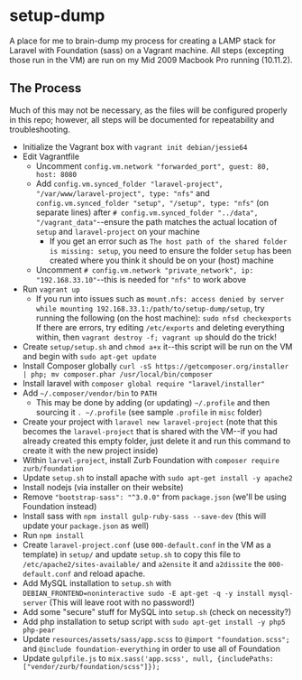 # setup-dump
A place for me to brain-dump my process for creating a LAMP stack for Laravel with Foundation (sass) on a Vagrant machine. All steps (excepting those run in the VM) are run on my Mid 2009 Macbook Pro running (10.11.2).

## The Process
Much of this may not be necessary, as the files will be configured properly in this repo; however, all steps will be documented for repeatability and troubleshooting.

* Initialize the Vagrant box with `vagrant init debian/jessie64`
* Edit Vagrantfile
	* Uncomment `config.vm.network "forwarded_port", guest: 80, host: 8080`
	* Add `config.vm.synced_folder "laravel-project", "/var/www/laravel-project", type: "nfs"` and `config.vm.synced_folder "setup", "/setup", type: "nfs"` (on separate lines) after `# config.vm.synced_folder "../data", "/vagrant_data"`--ensure the path matches the actual location of `setup` and `laravel-project` on your machine
		* If you get an error such as `The host path of the shared folder is missing: setup`, you need to ensure the folder `setup` has been created where you think it should be on your (host) machine
	* Uncomment `# config.vm.network "private_network", ip: "192.168.33.10"`--this is needed for `"nfs"` to work above
* Run `vagrant up`
	* If you run into issues such as `mount.nfs: access denied by server while mounting 192.168.33.1:/path/to/setup-dump/setup`, try running the following (on the host machine): `sudo nfsd checkexports` If there are errors, try editing `/etc/exports` and deleting everything within, then `vagrant destroy -f; vagrant up` should do the trick!
* Create `setup/setup.sh` and `chmod a+x` it--this script will be run on the VM and begin with `sudo apt-get update`
* Install Composer globally `curl -sS https://getcomposer.org/installer | php; mv composer.phar /usr/local/bin/composer`
* Install laravel with `composer global require "laravel/installer"`
* Add `~/.composer/vendor/bin` to `PATH`
	* This may be done by adding (or updating) `~/.profile` and then sourcing it `. ~/.profile` (see sample `.profile` in `misc` folder)
* Create your project with `laravel new laravel-project` (note that this becomes the `laravel-project` that is shared with the VM--if you had already created this empty folder, just delete it and run this command to create it with the new project inside)
*  Within `larvel-project`, install Zurb Foundation with `composer require zurb/foundation`
* Update `setup.sh` to install apache with `sudo apt-get install -y apache2`
* Install nodejs (via installer on their website)
* Remove `"bootstrap-sass": "^3.0.0"` from `package.json` (we'll be using Foundation instead)
* Install sass with `npm install gulp-ruby-sass --save-dev` (this will update your `package.json` as well)
* Run `npm install`
* Create `laravel-project.conf` (use `000-default.conf` in the VM as a template) in `setup/` and update `setup.sh` to copy this file to `/etc/apache2/sites-available/` and `a2ensite` it and `a2dissite` the `000-default.conf` and reload apache.
* Add MySQL installation to `setup.sh` with  `DEBIAN_FRONTEND=noninteractive sudo -E apt-get -q -y install mysql-server` (This will leave root with no password!)
* Add some "secure" stuff for MySQL into `setup.sh` (check on necessity?)
* Add php installation to setup script with `sudo apt-get install -y php5 php-pear`
* Update `resources/assets/sass/app.scss` to `@import "foundation.scss";` and `@include foundation-everything` in order to use all of Foundation
* Update `gulpfile.js` to `mix.sass('app.scss', null, {includePaths: ["vendor/zurb/foundation/scss"]});`